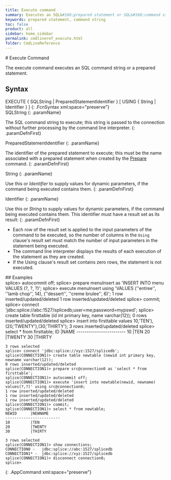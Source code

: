 ```yaml
---
title: Execute command
summary: Executes an SQL&#160;prepared statement or SQL&#160;command string.
keywords: prepared statement, command string
toc: false
product: all
sidebar: home_sidebar
permalink: cmdlineref_execute.html
folder: CmdLineReference
---
```

<section>
<div class="TopicContent" data-swiftype-index="true" markdown="1">
# Execute Command

The <span class="AppCommand">execute</span> command executes an
SQL command string or a prepared statement.

## Syntax

<div class="fcnWrapperWide" markdown="1">
    EXECUTE { SQLString | PreparedStatementIdentifier }
              [ USING { String | Identifier } ]
{: .FcnSyntax xml:space="preserve"}

</div>
<div class="paramList" markdown="1">
SQLString
{: .paramName}

The SQL command string to execute; this string is passed to the
connection without further processing by the command line interpreter.
{: .paramDefnFirst}

PreparedStatementIdentifier
{: .paramName}

The identifier of the prepared statement to execute; this must be the
name associated with a prepared statement when created by the
[Prepare](cmdlineref_prepare.html) command.
{: .paramDefnFirst}

String
{: .paramName}

Use this or *Identifier* to supply values for dynamic parameters, if the
command being executed contains them.
{: .paramDefnFirst}

Identifier
{: .paramName}

Use this or *String* to supply values for dynamic parameters, if the
command being executed contains them. This identifier must have a result
set as its result:
{: .paramDefnFirst}

* Each row of the result set is applied to the input parameters of the
  command to be executed, so the number of columns in the `Using`
  clause's result set must match the number of input parameters in the
  statement being executed.
* The command line interpreter displays the results of each execution of
  the statement as they are created.
* If the Using clause's result set contains zero rows, the statement is
  not executed.

</div>
## Examples

<div class="preWrapperWide" markdown="1">
    splice> autocommit off;
    splice> prepare menuInsert as 'INSERT INTO menu VALUES (?, ?, ?)';
    splice> execute menuInsert using 'VALUES
    (''entree'', ''lamb chop'', 14),
    (''dessert'', ''creme brulee'', 6)';
    1 row inserted/updated/deleted
    1 row inserted/updated/deleted
    splice> commit;
    splice> connect 'jdbc:splice://abc:1527/splicedb;user=me;password=mypswd';
    splice> create table firsttable (id int primary key,
    name varchar(12));
    0 rows inserted/updated/deleted
    splice> insert into firsttable values
    10,'TEN'),(20,'TWENTY'),(30,'THIRTY');
    3 rows inserted/updated/deleted
    splice> select * from firsttable;
    ID         |NAME
    ------------------------
    10         |TEN
    20         |TWENTY
    30         |THIRTY

    3 rows selected
    splice> connect 'jdbc:splice://xyz:1527/splicedb';
    splice(CONNECTION1)> create table newtable (newid int primary key,
    newname varchar(12));
    0 rows inserted/updated/deleted
    splice(CONNECTION1)> prepare src@connection0 as 'select * from firsttable';
    splice(CONNECTION1)> autocommit off;
    splice(CONNECTION1)> execute 'insert into newtable(newid, newname)
    values(?,?)' using src@connection0;
    1 row inserted/updated/deleted
    1 row inserted/updated/deleted
    1 row inserted/updated/deleted
    splice(CONNECTION1)> commit;
    splice(CONNECTION1)> select * from newtable;
    NEWID      |NEWNAME
    ------------------------
    10         |TEN
    20         |TWENTY
    30         |THIRTY

    3 rows selected
    splice(CONNECTION1)> show connections;
    CONNECTION0 -   jdbc:splice://abc:1527/splicedb
    CONNECTION1* -  jdbc:splice://xyz:1527/splicedb
    splice(CONNECTION1)> disconnect connection0;
    splice>
{: .AppCommand xml:space="preserve"}

</div>
</div>
</section>
